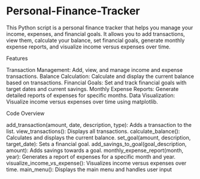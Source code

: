# Personal-Finance-Tracker
This Python script is a personal finance tracker that helps you manage your income, expenses, and financial goals. It allows you to add transactions, view them, calculate your balance, set financial goals, generate monthly expense reports, and visualize income versus expenses over time.

Features

Transaction Management: Add, view, and manage income and expense transactions.
Balance Calculation: Calculate and display the current balance based on transactions.
Financial Goals: Set and track financial goals with target dates and current savings.
Monthly Expense Reports: Generate detailed reports of expenses for specific months.
Data Visualization: Visualize income versus expenses over time using matplotlib.

Code Overview

add_transaction(amount, date, description, type): Adds a transaction to the list.
view_transactions(): Displays all transactions.
calculate_balance(): Calculates and displays the current balance.
set_goal(amount, description, target_date): Sets a financial goal.
add_savings_to_goal(goal_description, amount): Adds savings towards a goal.
monthly_expense_report(month, year): Generates a report of expenses for a specific month and year.
visualize_income_vs_expense(): Visualizes income versus expenses over time.
main_menu(): Displays the main menu and handles user input
